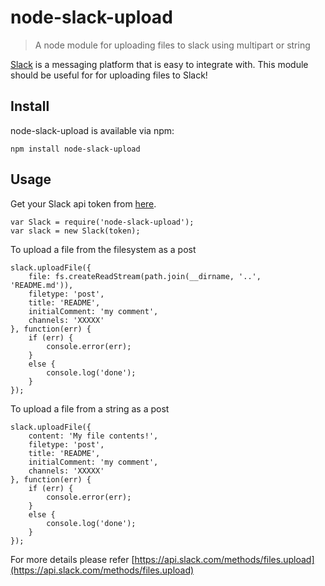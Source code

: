 # node-slack-upload
> A node module for uploading files to slack using multipart or string

[Slack](https://slack.com/) is a messaging platform that is easy to integrate with.
This module should be useful for for uploading files to Slack!

## Install

node-slack-upload is available via npm:

```
npm install node-slack-upload
```

## Usage

Get your Slack api token from [here](https://api.slack.com/web).

```
var Slack = require('node-slack-upload');
var slack = new Slack(token);
```

To upload a file from the filesystem as a post
```
slack.uploadFile({
	file: fs.createReadStream(path.join(__dirname, '..', 'README.md')),
	filetype: 'post',
	title: 'README',
	initialComment: 'my comment',
	channels: 'XXXXX'
}, function(err) {
	if (err) {
		console.error(err);
	}
	else {
		console.log('done');
	}
});
```

To upload a file from a string as a post
```
slack.uploadFile({
	content: 'My file contents!',
	filetype: 'post',
	title: 'README',
	initialComment: 'my comment',
	channels: 'XXXXX'
}, function(err) {
	if (err) {
		console.error(err);
	}
	else {
		console.log('done');
	}
});
```
For more details please refer [https://api.slack.com/methods/files.upload](https://api.slack.com/methods/files.upload)
